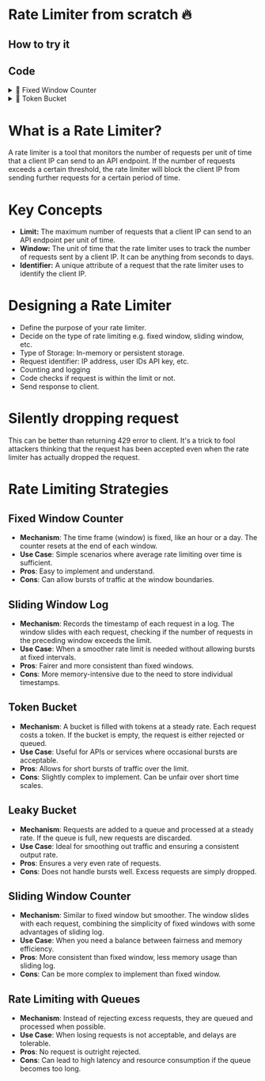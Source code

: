 # Rate Limiter from scratch 🔥

## How to try it

## Code

<details>
  <summary>🍿 Fixed Window Counter</summary>

  How it works:
  1. Get IP of the one who requested.
  2. If IP doesn't exist, set a new value in `counters`.
  3. If IP exists. Check time difference.
  4. If difference between current and start time of IP's counter is greater than the rate limit window -> We reset the counter.
  5. OR If counter has not reached the request limit, increment it.
  6. ELSE Tell client 429, too many requests.

  Analogy for clarification: Imagine a movie theater that sells tickets for each show. They have a policy: only 100 tickets can be sold per hour. This is to manage the crowd and ensure a comfortable experience for everyone. Each hour is a 'window' of time. At the start of each hour (say, 2 PM), the ticket count resets, regardless of how many were sold in the previous hour. If they reach 100 tickets at 2:45 PM, no more tickets are sold until 3 PM, when the next window starts.

  ```ts
export const rateLimitMiddleware = (
  req: express.Request,
  res: express.Response,
  next: express.NextFunction
) => {
  const ip = req.ip
  if (!ip) {
    res.status(500).send('No IP address found on request')
    return
  }

  const currentTime = Date.now()

  if (!counters.has(ip)) {
    counters.set(ip, { count: 1, startTime: currentTime })
    next()
    return
  }

  const windowCounter = counters.get(ip)

  if (windowCounter) {
    const difference = currentTime - windowCounter.startTime
    const isGreaterThanWindow = difference > rateLimitWindowInMs

    if (isGreaterThanWindow) {
      // Reset the counter for the new window
      windowCounter.count = 1
      windowCounter.startTime = currentTime
      next()
    } else if (windowCounter.count < requestLimitPerWindow) {
      // Increment the counter and allow the request
      windowCounter.count++
      next()
    } else {
      // Rate limit exceeded
      res.status(429).send('Too Many Requests')
    }
  }
}
  ```
</details>

<details>
  <summary>🍿 Token Bucket</summary>

  How it works:
  1. Each user has a bucket.
  2. When they make requests, we decrement some of their tokens.
  3. Every time they make requests, we try to refill the tokens.
  4. The refilling logic however is tied to the last time they refilled the bucket.
  5. An example would be if a user spams the requests, at some point `timeSinceLastRefillInSeconds` will be less than 1 if not 0.
  6. This would result in no new tokens being added.

  Analogy for clarification: Token Bucket is a bit more difficult to understand. However, we can clarify it with an analogy. Imagine you have a bucket that is being filled with water at a constant rate through a tap. Each time you need water, you take a cup and scoop out some water from the bucket. The bucket represents your token bucket, and the water is the tokens. You can only scoop as much water as is available in the bucket. If the bucket is empty, you must wait until it fills up again to scoop more water. The rate at which the bucket fills up with water is the rate at which tokens are added to your bucket.



  ```ts
// Class
export class TokenBucket {
  capacity: number
  tokens: number
  refillRatePerSeconds: number
  lastRefill: number

  constructor(capacity: number, refillRate: number) {
    this.capacity = capacity
    this.tokens = capacity
    this.refillRatePerSeconds = refillRate
    this.lastRefill = Date.now()
  }

  refill() {
    const now = Date.now()
    const timeSinceLastRefillInSeconds =
      (now - this.lastRefill) / SECONDS_CONVERSION

    // Add new tokens to the bucket since the last refill
    // Example: 10 tokens per second, 5 seconds since last refill = 50 new tokens
    // But don't exceed the capacity of the bucket
    // This way, if the bucket is not used for a long time, it will not be overflowing with tokens
    const newTokens = timeSinceLastRefillInSeconds * this.refillRatePerSeconds
    this.tokens = Math.min(this.capacity, this.tokens + newTokens)
    this.lastRefill = now
  }

  allowRequest(): boolean {
    this.refill()
    if (this.tokens >= 1) {
      this.tokens -= 1
      return true
    }
    return false
  }
}

// Usage
const buckets = new Map<string, TokenBucket>()

export const rateLimitMiddleware = (
  req: express.Request,
  res: express.Response,
  next: express.NextFunction
) => {
  const ip = req.ip

  if (!ip) {
    res.status(500).send('No IP address found on request')
    return
  }

  const hasIpNoBucket = !buckets.has(ip)
  if (hasIpNoBucket) {
    buckets.set(ip, new TokenBucket(10, 1)) // Example: 10 tokens, refill 1 token/sec
  }

  const bucket = buckets.get(ip)
  if (bucket && bucket.allowRequest()) {
    next()
  } else {
    res.status(429).send('Too Many Requests')
  }
}
  ```
</details>

# What is a Rate Limiter?

A rate limiter is a tool that monitors the number of requests per unit of time that a client IP can send to an API endpoint. If the number of requests exceeds a certain threshold, the rate limiter will block the client IP from sending further requests for a certain period of time.

# Key Concepts

- **Limit:** The maximum number of requests that a client IP can send to an API endpoint per unit of time.
- **Window:** The unit of time that the rate limiter uses to track the number of requests sent by a client IP. It can be anything from seconds to days.
- **Identifier:** A unique attribute of a request that the rate limiter uses to identify the client IP.

# Designing a Rate Limiter

- Define the purpose of your rate limiter.
- Decide on the type of rate limiting e.g. fixed window, sliding window, etc.
- Type of Storage: In-memory or persistent storage.
- Request identifier: IP address, user IDs API key, etc.
- Counting and logging
- Code checks if request is within the limit or not.
- Send response to client.

# Silently dropping request

This can be better than returning 429 error to client. It's a trick to fool attackers thinking that the request has been accepted even when the rate limiter has actually dropped the request.

# Rate Limiting Strategies

## Fixed Window Counter

- **Mechanism**: The time frame (window) is fixed, like an hour or a day. The counter resets at the end of each window.
- **Use Case**: Simple scenarios where average rate limiting over time is sufficient.
- **Pros**: Easy to implement and understand.
- **Cons**: Can allow bursts of traffic at the window boundaries.

## Sliding Window Log

- **Mechanism**: Records the timestamp of each request in a log. The window slides with each request, checking if the number of requests in the preceding window exceeds the limit.
- **Use Case**: When a smoother rate limit is needed without allowing bursts at fixed intervals.
- **Pros**: Fairer and more consistent than fixed windows.
- **Cons**: More memory-intensive due to the need to store individual timestamps.

## Token Bucket

- **Mechanism**: A bucket is filled with tokens at a steady rate. Each request costs a token. If the bucket is empty, the request is either rejected or queued.
- **Use Case**: Useful for APIs or services where occasional bursts are acceptable.
- **Pros**: Allows for short bursts of traffic over the limit.
- **Cons**: Slightly complex to implement. Can be unfair over short time scales.

## Leaky Bucket

- **Mechanism**: Requests are added to a queue and processed at a steady rate. If the queue is full, new requests are discarded.
- **Use Case**: Ideal for smoothing out traffic and ensuring a consistent output rate.
- **Pros**: Ensures a very even rate of requests.
- **Cons**: Does not handle bursts well. Excess requests are simply dropped.

## Sliding Window Counter

- **Mechanism**: Similar to fixed window but smoother. The window slides with each request, combining the simplicity of fixed windows with some advantages of sliding log.
- **Use Case**: When you need a balance between fairness and memory efficiency.
- **Pros**: More consistent than fixed window, less memory usage than sliding log.
- **Cons**: Can be more complex to implement than fixed window.

## Rate Limiting with Queues

- **Mechanism**: Instead of rejecting excess requests, they are queued and processed when possible.
- **Use Case**: When losing requests is not acceptable, and delays are tolerable.
- **Pros**: No request is outright rejected.
- **Cons**: Can lead to high latency and resource consumption if the queue becomes too long.
